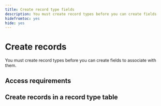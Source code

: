 ```yaml
---
title: Create record type fields
description: You must create record types before you can create fields to associate with them.
hidefromtoc: yes
hide: yes
---
```


<!--udpate the metadata with real information when making this avilable in TOC and in the left nav-->

# Create records

You must create record types before you can create fields to associate with them.

## Access requirements

## Create records in a record type table